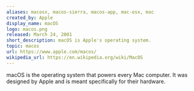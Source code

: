 ```yaml
---
aliases: macosx, macos-sierra, macos-app, mac-osx, mac
created_by: Apple
display_name: macOS
logo: macos.png
released: March 24, 2001
short_description: macOS is Apple's operating system.
topic: macos
url: https://www.apple.com/macos/
wikipedia_url: https://en.wikipedia.org/wiki/MacOS
---
```

macOS is the operating system that powers every Mac computer. It was designed by Apple and is meant specifically for their hardware.
